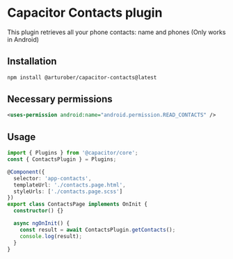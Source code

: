 # Capacitor Contacts plugin

This plugin retrieves all your phone contacts: name and phones (Only works in Android)

## Installation

```bash
npm install @arturober/capacitor-contacts@latest
```

## Necessary permissions

```xml
<uses-permission android:name="android.permission.READ_CONTACTS" />
```

## Usage

```TypeScript
import { Plugins } from '@capacitor/core';
const { ContactsPlugin } = Plugins;

@Component({
  selector: 'app-contacts',
  templateUrl: './contacts.page.html',
  styleUrls: ['./contacts.page.scss']
})
export class ContactsPage implements OnInit {
  constructor() {}

  async ngOnInit() {
    const result = await ContactsPlugin.getContacts();
    console.log(result);
  }
}
```
